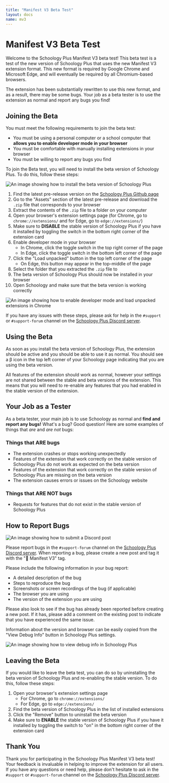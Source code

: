 ```yaml
---
title: "Manifest V3 Beta Test"
layout: docs
name: mv3
---
```


# Manifest V3 Beta Test

Welcome to the Schoology Plus Manifest V3 beta test! This beta test is a test of the new version of Schoology Plus that uses the new Manifest V3 extension format. This new format is required by Google Chrome and Microsoft Edge, and will eventually be required by all Chromium-based browsers.

The extension has been substantially rewritten to use this new format, and as a result, there may be some bugs. Your job as a beta tester is to use the extension as normal and report any bugs you find!

## Joining the Beta

You must meet the following requirements to join the beta test:

- You must be using a personal computer or a school computer that **allows you to enable developer mode in your browser**
- You must be comfortable with manually installing extensions in your browser
- You must be willing to report any bugs you find

To join the Beta test, you will need to install the beta version of Schoology Plus. To do this, follow these steps:

![An image showing how to install the beta version of Schoology Plus](https://i.imgur.com/yeNhC4Q.png)

1. Find the latest pre-release version on the [Schoology Plus Github page](https://github.com/aopell/SchoologyPlus/releases)
2. Go to the "Assets" section of the latest pre-release and download the `.zip` file that corresponds to your browser
3. Extract the contents of the `.zip` file to a folder on your computer
4. Open your browser's extension settings page (for Chrome, go to `chrome://extensions/` and for Edge, go to `edge://extensions/`)
5. Make sure to **DISABLE** the stable version of Schoology Plus if you have it installed by toggling the switch in the bottom right corner of the extension card
6. Enable developer mode in your browser
   - In Chrome, click the toggle switch in the top right corner of the page
   - In Edge, click the toggle switch in the bottom left corner of the page
7. Click the "Load unpacked" button in the top left corner of the page
   - On Edge, this button may appear in the top-middle of the page
8. Select the folder that you extracted the `.zip` file to
9. The beta version of Schoology Plus should now be installed in your browser
10. Open Schoology and make sure that the beta version is working correctly

![An image showing how to enable developer mode and load unpacked extensions in Chrome](https://i.imgur.com/AOYIi86.png)

If you have any issues with these steps, please ask for help in the `#support` or `#support-forum` channel on the [Schoology Plus Discord server](https://discord.schoologypl.us).

## Using the Beta

As soon as you install the beta version of Schoology Plus, the extension should be active and you should be able to use it as normal. You should see a β icon in the top left corner of your Schoology page indicating that you are using the beta version.

All features of the extension should work as normal, however your settings are not shared between the stable and beta versions of the extension. This means that you will need to re-enable any features that you had enabled in the stable version of the extension.

## Your Job as a Tester

As a beta tester, your main job is to use Schoology as normal and **find and report any bugs!** What's a bug? Good question! Here are some examples of things that *are* and *are not* bugs:

### Things that ARE bugs

- The extension crashes or stops working unexpectedly
- Features of the extension that work correctly on the stable version of Schoology Plus do not work as expected on the beta version
- Features of the extension that work correctly on the stable version of Schoology Plus are missing on the beta version
- The extension causes errors or issues on the Schoology website

### Things that ARE NOT bugs

- Requests for features that do not exist in the stable version of Schoology Plus

## How to Report Bugs

![An image showing how to submit a Discord post](https://i.imgur.com/bwjecqG.png)

Please report bugs in the `#support-forum` channel on the [Schoology Plus Discord server](https://discord.schoologypl.us). When reporting a bug, please create a new post and tag it with the "🥉 Manifest V3" tag.

Please include the following information in your bug report:

- A detailed description of the bug
- Steps to reproduce the bug
- Screenshots or screen recordings of the bug (if applicable)
- The browser you are using
- The version of the extension you are using

Please also look to see if the bug has already been reported before creating a new post. If it has, please add a comment on the existing post to indicate that you have experienced the same issue.

Information about the version and browser can be easily copied from the "View Debug Info" button in Schoology Plus settings.

![An image showing how to view debug info in Schoology Plus](https://i.imgur.com/o4p6p6d.png)

## Leaving the Beta

If you would like to leave the beta test, you can do so by uninstalling the beta version of Schoology Plus and re-enabling the stable version. To do this, follow these steps:

1. Open your browser's extension settings page
   - For Chrome, go to `chrome://extensions/`
   - For Edge, go to `edge://extensions/`
2. Find the beta version of Schoology Plus in the list of installed extensions
3. Click the "Remove" button to uninstall the beta version
4. Make sure to **ENABLE** the stable version of Schoology Plus if you have it installed by toggling the switch to "on" in the bottom right corner of the extension card

## Thank You

Thank you for participating in the Schoology Plus Manifest V3 beta test! Your feedback is invaluable in helping to improve the extension for all users. If you have any questions or need help, please don't hesitate to ask in the `#support` or `#support-forum` channel on the [Schoology Plus Discord server](https://discord.schoologypl.us). 